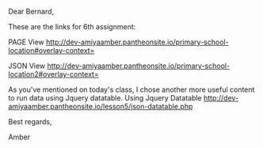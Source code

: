 Dear Bernard,

These are the links for 6th assignment:

PAGE View
http://dev-amiyaamber.pantheonsite.io/primary-school-location#overlay-context=

JSON View
http://dev-amiyaamber.pantheonsite.io/primary-school-location2#overlay-context=


As you've mentioned on today's class, I chose another more useful content to run data using Jquery datatable.
Using Jquery Datatable
http://dev-amiyaamber.pantheonsite.io/lesson5/json-datatable.php


Best regards,

Amber
